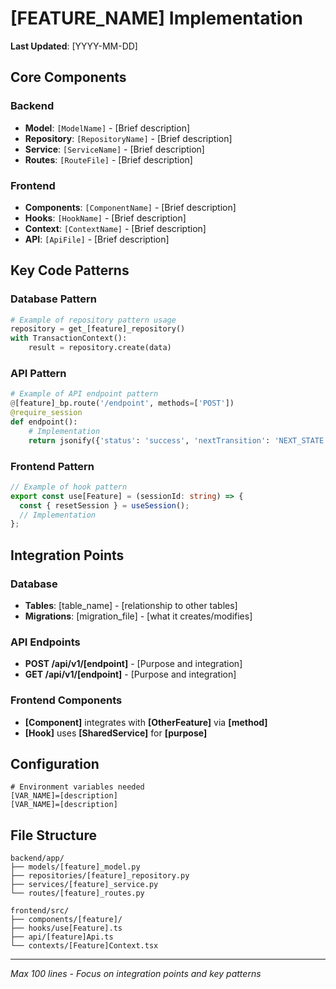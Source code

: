 # [FEATURE_NAME] Implementation

**Last Updated**: [YYYY-MM-DD]

## Core Components

### Backend
- **Model**: `[ModelName]` - [Brief description]
- **Repository**: `[RepositoryName]` - [Brief description]
- **Service**: `[ServiceName]` - [Brief description]
- **Routes**: `[RouteFile]` - [Brief description]

### Frontend
- **Components**: `[ComponentName]` - [Brief description]
- **Hooks**: `[HookName]` - [Brief description]
- **Context**: `[ContextName]` - [Brief description]
- **API**: `[ApiFile]` - [Brief description]

## Key Code Patterns

### Database Pattern
```python
# Example of repository pattern usage
repository = get_[feature]_repository()
with TransactionContext():
    result = repository.create(data)
```

### API Pattern
```python
# Example of API endpoint pattern
@[feature]_bp.route('/endpoint', methods=['POST'])
@require_session
def endpoint():
    # Implementation
    return jsonify({'status': 'success', 'nextTransition': 'NEXT_STATE'})
```

### Frontend Pattern
```typescript
// Example of hook pattern
export const use[Feature] = (sessionId: string) => {
  const { resetSession } = useSession();
  // Implementation
};
```

## Integration Points

### Database
- **Tables**: [table_name] - [relationship to other tables]
- **Migrations**: [migration_file] - [what it creates/modifies]

### API Endpoints
- **POST /api/v1/[endpoint]** - [Purpose and integration]
- **GET /api/v1/[endpoint]** - [Purpose and integration]

### Frontend Components
- **[Component]** integrates with **[OtherFeature]** via **[method]**
- **[Hook]** uses **[SharedService]** for **[purpose]**

## Configuration
```env
# Environment variables needed
[VAR_NAME]=[description]
[VAR_NAME]=[description]
```

## File Structure
```
backend/app/
├── models/[feature]_model.py
├── repositories/[feature]_repository.py
├── services/[feature]_service.py
└── routes/[feature]_routes.py

frontend/src/
├── components/[feature]/
├── hooks/use[Feature].ts
├── api/[feature]Api.ts
└── contexts/[Feature]Context.tsx
```

---
*Max 100 lines - Focus on integration points and key patterns* 